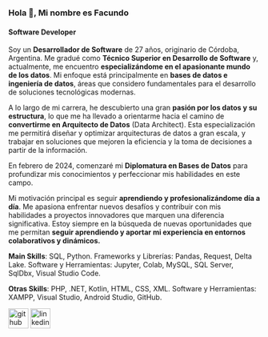 ### Hola 👋, Mi nombre es Facundo
#### Software Developer


Soy un **Desarrollador de Software** de 27 años, originario de Córdoba, Argentina. Me gradué como **Técnico Superior en Desarrollo de Software** y, actualmente, me encuentro **especializándome en el apasionante mundo de los datos**. Mi enfoque está principalmente en **bases de datos e ingeniería de datos**, áreas que considero fundamentales para el desarrollo de soluciones tecnológicas modernas.

A lo largo de mi carrera, he descubierto una gran **pasión por los datos y su estructura**, lo que me ha llevado a orientarme hacia el camino de **convertirme en Arquitecto de Datos** (Data Architect). Esta especialización me permitirá diseñar y optimizar arquitecturas de datos a gran escala, y trabajar en soluciones que mejoren la eficiencia y la toma de decisiones a partir de la información.

En febrero de 2024, comenzaré mi **Diplomatura en Bases de Datos** para profundizar mis conocimientos y perfeccionar mis habilidades en este campo.

Mi motivación principal es seguir **aprendiendo y profesionalizándome día a día**. Me apasiona enfrentar nuevos desafíos y contribuir con mis habilidades a proyectos innovadores que marquen una diferencia significativa. Estoy siempre en la búsqueda de nuevas oportunidades que me permitan **seguir aprendiendo y aportar mi experiencia en entornos colaborativos y dinámicos.**

**Main Skills**: SQL, Python.
Frameworks y Librerías: Pandas, Request, Delta Lake.
Software y Herramientas: Jupyter, Colab, MySQL, SQL Server, SqlDbx, Visual Studio Code.

**Otras Skills**: PHP, .NET, Kotlin, HTML, CSS, XML.
Software y Herramientas: XAMPP, Visual Studio, Android Studio, GitHub.


[<img src='https://cdn.jsdelivr.net/npm/simple-icons@3.0.1/icons/github.svg' alt='github' height='40'>](https://github.com/facundomancuso)  [<img src='https://cdn.jsdelivr.net/npm/simple-icons@3.0.1/icons/linkedin.svg' alt='linkedin' height='40'>](https://www.linkedin.com/in/https://www.linkedin.com/in/facundo-nicol%C3%A1s-mancuso-932822328//)  

